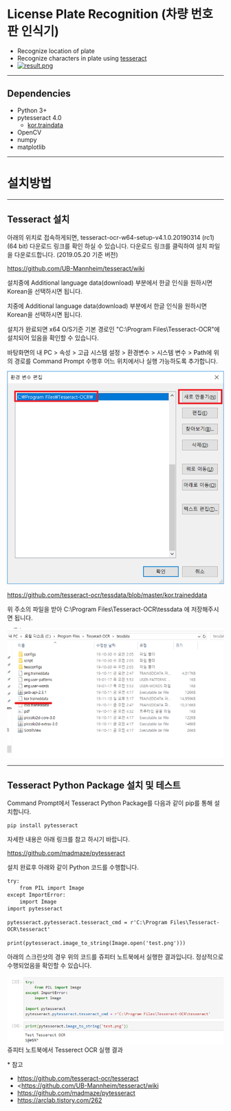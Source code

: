 # License Plate Recognition (차량 번호판 인식기)

- Recognize location of plate
- Recognize characters in plate using [tesseract](https://github.com/tesseract-ocr/tesseract)
- [![result.png](https://github.com/kairess/license_plate_recognition/raw/master/19%EC%98%A47777.jpg)](https://youtu.be/PpTl7xxGXh4)



-----



## Dependencies

- Python 3+
- pytesseract 4.0
  - [kor.traindata](https://github.com/tesseract-ocr/tessdata/blob/master/kor.traineddata)
- OpenCV
- numpy
- matplotlib

-------





# 설치방법

-----



## Tesseract 설치

아래의 위치로 접속하게되면, tesseract-ocr-w64-setup-v4.1.0.20190314 (rc1) (64 bit) 다운로드 링크를 확인 하실 수 있습니다. 다운로드 링크를 클릭하여 설치 파일을 다운로드합니다. (2019.05.20 기준 버전)

 

<https://github.com/UB-Mannheim/tesseract/wiki>

 

설치중에 Additional language data(download) 부분에서 한글 인식을 원하시면 Korean을 선택하시면 됩니다.



치중에 Additional language data(download) 부분에서 한글 인식을 원하시면 Korean을 선택하시면 됩니다.

 

설치가 완료되면 x64 O/S기준 기본 경로인 "C:\Program Files\Tesseract-OCR"에 설치되어 있음을 확인할 수 있습니다.

바탕화면의 내 PC > 속성 > 고급 시스템 설정 > 환경변수 > 시스템 변수 > Path에 위의 경로를 Command Prompt 수행후 어느 위치에서나 실행 가능하도록 추가합니다.

![img](assets/img.png)



https://github.com/tesseract-ocr/tessdata/blob/master/kor.traineddata



위 주소의 파일을 받아 C:\Program Files\Tesseract-OCR\tessdata 에 저장해주시면 됩니다.

![1573377516919](assets/1573377516919.png)



----



## Tesseract Python Package 설치 및 테스트

  Command Prompt에서 Tesseract Python Package를 다음과 같이 pip를 통해 설치합니다.

```
pip install pytesseract
```





자세한 내용은 아래 링크를 참고 하시기 바랍니다.

<https://github.com/madmaze/pytesseract>

 

설치 완료후 아래와 같이 Python 코드를 수행합니다.

```
try:
    from PIL import Image
except ImportError:
    import Image
import pytesseract

pytesseract.pytesseract.tesseract_cmd = r'C:\Program Files\Tesseract-OCR\tesseract'

print(pytesseract.image_to_string(Image.open('test.png')))
```

아래의 스크린샷의 경우 위의 코드를 쥬피터 노트북에서 실행한 결과입니다. 정상적으로 수행되었음을 확인할 수 있습니다.



![img](assets/img-1573377238184.png)쥬피터 노트북에서 Tesserect OCR 실행 결과



 

\* 참고

- <https://github.com/tesseract-ocr/tesseract>
-  <https://github.com/UB-Mannheim/tesseract/wiki
- <https://github.com/madmaze/pytesseract>
-  https://arclab.tistory.com/262